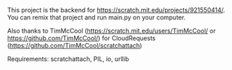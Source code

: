 This project is the backend for https://scratch.mit.edu/projects/921550414/. You can remix that project and run main.py on your computer.

Also thanks to TimMcCool (https://scratch.mit.edu/users/TimMcCool/ or https://github.com/TimMcCool/) for CloudRequests (https://github.com/TimMcCool/scratchattach)

Requirements: scratchattach, PIL, io, urllib
